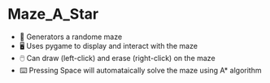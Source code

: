 # Maze_A_Star
- 🧩 Generators a randome maze
- 🖥️ Uses pygame to display and interact with the maze
- 🖱️ Can draw (left-click) and erase (right-click) on the maze
- ⌨️ Pressing Space will automataically solve the maze using A* algorithm

